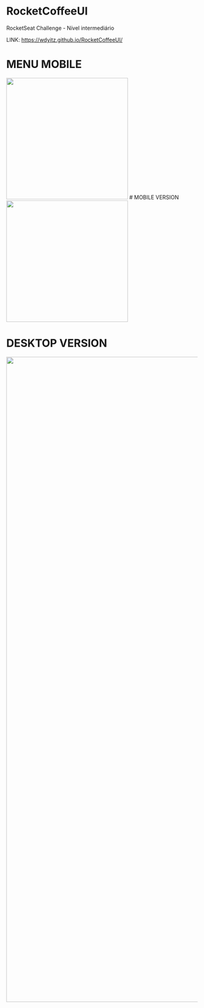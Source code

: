 # RocketCoffeeUI
RocketSeat Challenge - Nível intermediário

LINK: https://wdyitz.github.io/RocketCoffeeUI/

# MENU MOBILE
<div>
<img src="https://github.com/WDYitz/RocketCoffeeUI/assets/112505107/c5620a81-da97-45ea-8804-4cf4ab17e567" width="320px"/>
# MOBILE VERSION
<img src="https://github.com/WDYitz/RocketCoffeeUI/assets/112505107/6cfb1b2e-02e9-4019-95a0-eca98d260112" width="320px"/> 
</div>
  
  
# DESKTOP VERSION
<div align="center">
<img src="https://github.com/WDYitz/RocketCoffeeUI/assets/112505107/a2736972-d947-455a-9df6-1e0854b9a848" width="1700px"/>
</div>
